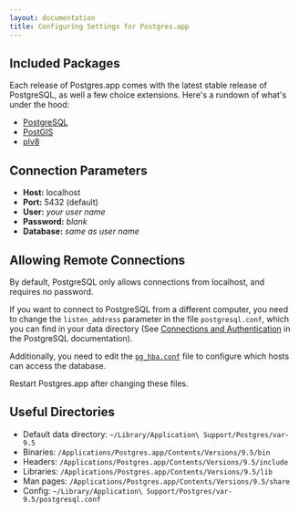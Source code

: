 ```yaml
---
layout: documentation
title: Configuring Settings for Postgres.app
---
```


## Included Packages

Each release of Postgres.app comes with the latest stable release of PostgreSQL, as well a few choice extensions. Here's a rundown of what's under the hood:

- [PostgreSQL](http://www.postgresql.org/)
- [PostGIS](http://postgis.refractions.net/)
- [plv8](http://code.google.com/p/plv8js/wiki/PLV8)

## Connection Parameters
- **Host:** localhost
- **Port:** 5432 (default)
- **User:** *your user name*
- **Password:** *blank*
- **Database:** *same as user name*

## Allowing Remote Connections
By default, PostgreSQL only allows connections from localhost, and requires no password.

If you want to connect to PostgreSQL from a different computer,
you need to change the `listen_address` parameter in the file `postgresql.conf`,
which you can find in your data directory (See [Connections and Authentication](http://www.postgresql.org/docs/current/static/runtime-config-connection.html) in the PostgreSQL documentation).

Additionally, you need to edit the [`pg_hba.conf`](http://www.postgresql.org/docs/current/static/auth-pg-hba-conf.html) file to configure which hosts can access the database.

Restart Postgres.app after changing these files.

## Useful Directories

- Default data directory: `~/Library/Application\ Support/Postgres/var-9.5`
- Binaries: `/Applications/Postgres.app/Contents/Versions/9.5/bin`
- Headers: `/Applications/Postgres.app/Contents/Versions/9.5/include`
- Libraries: `/Applications/Postgres.app/Contents/Versions/9.5/lib`
- Man pages: `/Applications/Postgres.app/Contents/Versions/9.5/share`
- Config: `~/Library/Application\ Support/Postgres/var-9.5/postgresql.conf`


